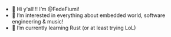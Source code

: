 - 👋 Hi y'all!!! I’m @FedeFiumi! 
- 👀 I’m interested in everything about embedded world, software engineering & music!
- 🌱 I’m currently learning Rust (or at least trying LoL)


<!---
FedeFiumi/FedeFiumi is a ✨ special ✨ repository because its `README.md` (this file) appears on your GitHub profile.
You can click the Preview link to take a look at your changes.
--->
